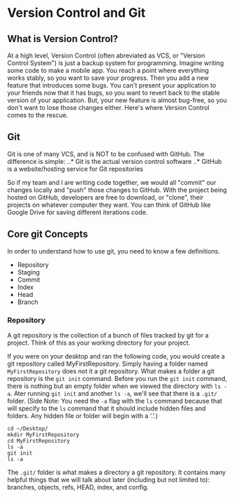 # Version Control and Git
## What is Version Control?
At a high level, Version Control (often abreviated as VCS, or "Version Control System") is just a backup system for programming. Imagine writing some code to make a mobile app. You reach a point where everything works stably, so you want to save your progress. Then you add a new feature that introduces some bugs. You can't present your application to your friends now that it has bugs, so you want to revert back to the stable version of your application. But, your new feature is almost bug-free, so you don't want to lose those changes either. Here's where Version Control comes to the rescue. 

## Git
Git is one of many VCS, and is NOT to be confused with GitHub. The difference is simple: 
..* Git is the actual version control software
..* GitHub is a website/hosting service for Git repositories

So if my team and I are writing code together, we would all "commit" our changes locally and "push" those changes to GitHub. With the project being hosted on GitHub, developers are free to download, or "clone", their projects on whatever computer they want. You can think of GitHub like Google Drive for saving different iterations code. 

## Core git Concepts
In order to understand how to use git, you need to know a few definitions.

* Repository
* Staging
* Commit
* Index
* Head
* Branch

### Repository
A git repository is the collection of a bunch of files tracked by git for a project. Think of this as your working directory for your project.

If you were on your desktop and ran the following code, you would create a git repository called MyFirstRepository. Simply having a folder named `MyFirstRepository` does not it a git repository. What makes a folder a git repository is the `git init` command. Before you run the `git init` command, there is nothing but an empty folder when we viewed the directory with `ls -a`. Ater running `git init` and another `ls -a`, we'll see that there is a `.git/` folder. (Side Note: You need the `-a` flag with the `ls` command because that will specify to the `ls` command that it should include  hidden files and folders. Any hidden file or folder will begin with a '.'.)
```
cd ~/Desktop/
mkdir MyFirstRepository
cd MyFirstRepository
ls -a
git init
ls -a
```

The `.git/` folder is what makes a directory a git repository. It contains many helpful things that we will talk about later (including but not limited to): branches, objects, refs, HEAD, index, and config.


